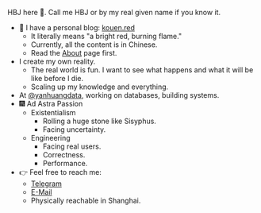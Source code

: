 HBJ here 👋. Call me HBJ or by my real given name if you know it.

- 📔 I have a personal blog: [kouen.red](https://kouen.red)
  - It literally means "a bright red, burning flame."
  - Currently, all the content is in Chinese.
  - Read the [About](https://kouen.red/about/) page first.
- I create my own reality.
  - The real world is fun. I want to see what happens and what it will be like before I die.
  - Scaling up my knowledge and everything.
- At [@yanhuangdata](https://github.com/yanhuangdata), working on databases, building systems.
- 🎆 Ad Astra Passion
  - Existentialism
    - Rolling a huge stone like Sisyphus.
    - Facing uncertainty.
  - Engineering
    - Facing real users.
    - Correctness.
    - Performance.
- 👉 Feel free to reach me:
  - [Telegram](https://t.me/mdkufskhnmkw6bzn)
  - [E-Mail](mailto:233hbj+blog@gmail.com)
  - Physically reachable in Shanghai.
